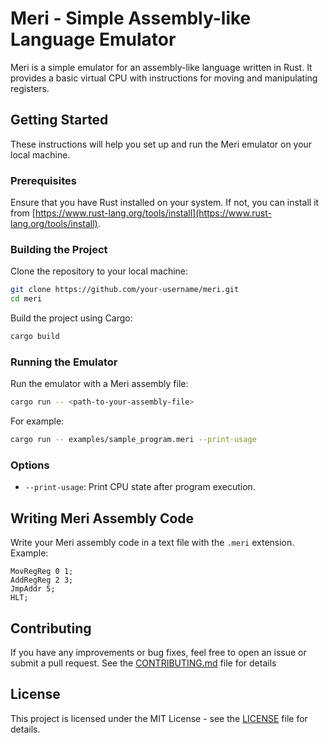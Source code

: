 # Meri - Simple Assembly-like Language Emulator

Meri is a simple emulator for an assembly-like language written in Rust. It provides a basic virtual CPU with instructions for moving and manipulating registers.

## Getting Started

These instructions will help you set up and run the Meri emulator on your local machine.

### Prerequisites

Ensure that you have Rust installed on your system. If not, you can install it from [https://www.rust-lang.org/tools/install](https://www.rust-lang.org/tools/install).

### Building the Project

Clone the repository to your local machine:

```bash
git clone https://github.com/your-username/meri.git
cd meri
```

Build the project using Cargo:

```bash
cargo build
```

### Running the Emulator

Run the emulator with a Meri assembly file:

```bash
cargo run -- <path-to-your-assembly-file>
```

For example:

```bash
cargo run -- examples/sample_program.meri --print-usage
```

### Options

- `--print-usage`: Print CPU state after program execution.

## Writing Meri Assembly Code

Write your Meri assembly code in a text file with the `.meri` extension. Example:

```assembly
MovRegReg 0 1;
AddRegReg 2 3;
JmpAddr 5;
HLT;
```

## Contributing

If you have any improvements or bug fixes, feel free to open an issue or submit a pull request. See the [CONTRIBUTING.md](CONTRIBUTING.md) file for details

## License

This project is licensed under the MIT License - see the [LICENSE](LICENSE) file for details.
